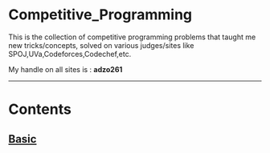 # Competitive_Programming
This is the collection of competitive programming problems that taught me new tricks/concepts, solved on various judges/sites like SPOJ,UVa,Codeforces,Codechef,etc.<br>

My handle on all sites is : <b>adzo261</b>

---

# Contents

## [Basic](/notes/Basic/Basic.md)